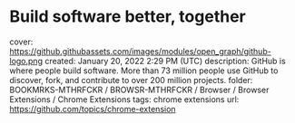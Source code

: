 # Build software better, together

cover: https://github.githubassets.com/images/modules/open_graph/github-logo.png
created: January 20, 2022 2:29 PM (UTC)
description: GitHub is where people build software. More than 73 million people use GitHub to discover, fork, and contribute to over 200 million projects.
folder: BOOKMRKS-MTHRFCKR / BROWSR-MTHRFCKR / Browser / Browser Extensions / Chrome Extensions
tags: chrome extensions
url: https://github.com/topics/chrome-extension